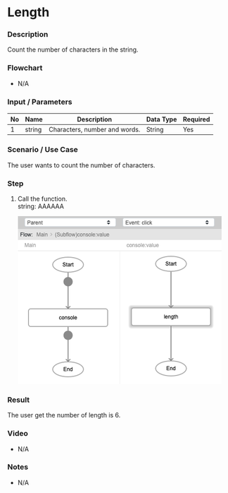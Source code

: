 ﻿# Length

### Description

Count the number of characters in the string.

### Flowchart

- N/A 

### Input / Parameters

| No | Name | Description | Data Type | Required |
| ------ | ------ | ------ |------ | ------ |
| 1 | string| Characters, number and words. | String | Yes  |

### Scenario / Use Case

The user wants to count the number of characters. </br>

### Step

1. Call the function.
    </br>
    string: AAAAAA<br />
    
   ![](../../../../document/function/String/length/length-step-1.png?raw=true)

### Result

The user get the number of length is 6.

### Video

- N/A

<!--[![Video](http://i.imgur.com/Ot5DWAW.png)](https://youtu.be/StTqXEQ2l-Y?t=35s)-->

### Notes

- N/A